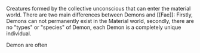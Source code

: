 Creatures formed by the collective unconscious that can enter the material world. There are two main differences between Demons and [[Fae]]: Firstly, Demons can not permanently exist in the Material world, secondly, there are no "types" or "species" of Demon, each Demon is a completely unique individual.

Demon are often